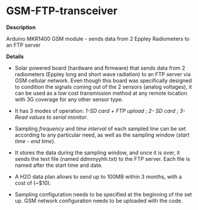 # GSM-FTP-transceiver

**Description**

Arduino MKR1400 GSM module - sends data from 2 Eppley Radiometers to an FTP server


**Details**
- Solar powered board (hardware and firmware) that sends data from 2 radiometers (Eppley long and short wave radiation) to an FTP server via GSM cellular network.
Even though this board was specifically designed to condition the signals coming out of the 2 sensors (analog voltages), it can be used as a low cost transmission method at any remote location with 3G coverage for any other sensor type.
- It has 3 modes of operation: *1-SD card + FTP upload* ; *2- SD card* ; *3- Read values to serial monitor*. 
- Sampling *frequency* and *time interval* of each sampled line can be set according to any particular need, as well as the sampling window (*start time* - *end time*).
- It stores the data during the sampling window, and once it is over, it sends the text file (named ddmmyyhh.txt) to the FTP server. Each file is named after the start time and date.
- A H2O data plan allows to send up to 100MB within 3 months, with a cost of (~$10).

- Sampling configuration needs to be specified at the beginning of the set up. GSM network configuration needs to be uploaded with the code.
